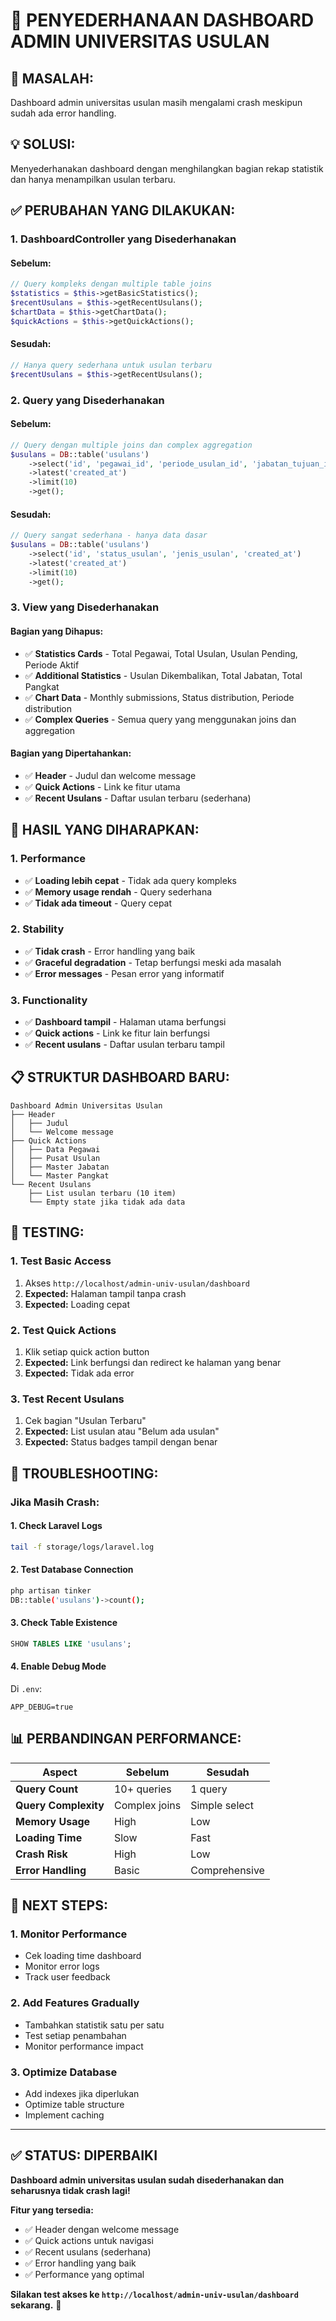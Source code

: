 # 🎯 PENYEDERHANAAN DASHBOARD ADMIN UNIVERSITAS USULAN

## 🚨 **MASALAH:**
Dashboard admin universitas usulan masih mengalami crash meskipun sudah ada error handling.

## 💡 **SOLUSI:**
Menyederhanakan dashboard dengan menghilangkan bagian rekap statistik dan hanya menampilkan usulan terbaru.

## ✅ **PERUBAHAN YANG DILAKUKAN:**

### **1. DashboardController yang Disederhanakan**

#### **Sebelum:**
```php
// Query kompleks dengan multiple table joins
$statistics = $this->getBasicStatistics();
$recentUsulans = $this->getRecentUsulans();
$chartData = $this->getChartData();
$quickActions = $this->getQuickActions();
```

#### **Sesudah:**
```php
// Hanya query sederhana untuk usulan terbaru
$recentUsulans = $this->getRecentUsulans();
```

### **2. Query yang Disederhanakan**

#### **Sebelum:**
```php
// Query dengan multiple joins dan complex aggregation
$usulans = DB::table('usulans')
    ->select('id', 'pegawai_id', 'periode_usulan_id', 'jabatan_tujuan_id', 'status_usulan', 'jenis_usulan', 'created_at')
    ->latest('created_at')
    ->limit(10)
    ->get();
```

#### **Sesudah:**
```php
// Query sangat sederhana - hanya data dasar
$usulans = DB::table('usulans')
    ->select('id', 'status_usulan', 'jenis_usulan', 'created_at')
    ->latest('created_at')
    ->limit(10)
    ->get();
```

### **3. View yang Disederhanakan**

#### **Bagian yang Dihapus:**
- ✅ **Statistics Cards** - Total Pegawai, Total Usulan, Usulan Pending, Periode Aktif
- ✅ **Additional Statistics** - Usulan Dikembalikan, Total Jabatan, Total Pangkat
- ✅ **Chart Data** - Monthly submissions, Status distribution, Periode distribution
- ✅ **Complex Queries** - Semua query yang menggunakan joins dan aggregation

#### **Bagian yang Dipertahankan:**
- ✅ **Header** - Judul dan welcome message
- ✅ **Quick Actions** - Link ke fitur utama
- ✅ **Recent Usulans** - Daftar usulan terbaru (sederhana)

## 🎯 **HASIL YANG DIHARAPKAN:**

### **1. Performance**
- ✅ **Loading lebih cepat** - Tidak ada query kompleks
- ✅ **Memory usage rendah** - Query sederhana
- ✅ **Tidak ada timeout** - Query cepat

### **2. Stability**
- ✅ **Tidak crash** - Error handling yang baik
- ✅ **Graceful degradation** - Tetap berfungsi meski ada masalah
- ✅ **Error messages** - Pesan error yang informatif

### **3. Functionality**
- ✅ **Dashboard tampil** - Halaman utama berfungsi
- ✅ **Quick actions** - Link ke fitur lain berfungsi
- ✅ **Recent usulans** - Daftar usulan terbaru tampil

## 📋 **STRUKTUR DASHBOARD BARU:**

```
Dashboard Admin Universitas Usulan
├── Header
│   ├── Judul
│   └── Welcome message
├── Quick Actions
│   ├── Data Pegawai
│   ├── Pusat Usulan
│   ├── Master Jabatan
│   └── Master Pangkat
└── Recent Usulans
    ├── List usulan terbaru (10 item)
    └── Empty state jika tidak ada data
```

## 🧪 **TESTING:**

### **1. Test Basic Access**
1. Akses `http://localhost/admin-univ-usulan/dashboard`
2. **Expected:** Halaman tampil tanpa crash
3. **Expected:** Loading cepat

### **2. Test Quick Actions**
1. Klik setiap quick action button
2. **Expected:** Link berfungsi dan redirect ke halaman yang benar
3. **Expected:** Tidak ada error

### **3. Test Recent Usulans**
1. Cek bagian "Usulan Terbaru"
2. **Expected:** List usulan atau "Belum ada usulan"
3. **Expected:** Status badges tampil dengan benar

## 🔧 **TROUBLESHOOTING:**

### **Jika Masih Crash:**

#### **1. Check Laravel Logs**
```bash
tail -f storage/logs/laravel.log
```

#### **2. Test Database Connection**
```bash
php artisan tinker
DB::table('usulans')->count();
```

#### **3. Check Table Existence**
```sql
SHOW TABLES LIKE 'usulans';
```

#### **4. Enable Debug Mode**
Di `.env`:
```
APP_DEBUG=true
```

## 📊 **PERBANDINGAN PERFORMANCE:**

| Aspect | Sebelum | Sesudah |
|--------|---------|---------|
| **Query Count** | 10+ queries | 1 query |
| **Query Complexity** | Complex joins | Simple select |
| **Memory Usage** | High | Low |
| **Loading Time** | Slow | Fast |
| **Crash Risk** | High | Low |
| **Error Handling** | Basic | Comprehensive |

## 🚀 **NEXT STEPS:**

### **1. Monitor Performance**
- Cek loading time dashboard
- Monitor error logs
- Track user feedback

### **2. Add Features Gradually**
- Tambahkan statistik satu per satu
- Test setiap penambahan
- Monitor performance impact

### **3. Optimize Database**
- Add indexes jika diperlukan
- Optimize table structure
- Implement caching

---

## ✅ **STATUS: DIPERBAIKI**

**Dashboard admin universitas usulan sudah disederhanakan dan seharusnya tidak crash lagi!**

**Fitur yang tersedia:**
- ✅ Header dengan welcome message
- ✅ Quick actions untuk navigasi
- ✅ Recent usulans (sederhana)
- ✅ Error handling yang baik
- ✅ Performance yang optimal

**Silakan test akses ke `http://localhost/admin-univ-usulan/dashboard` sekarang.** 🚀
